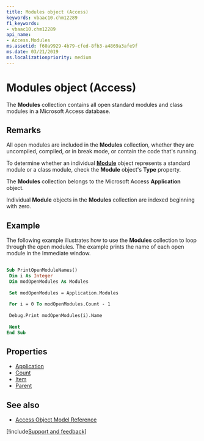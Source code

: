 ```yaml
---
title: Modules object (Access)
keywords: vbaac10.chm12289
f1_keywords:
- vbaac10.chm12289
api_name:
- Access.Modules
ms.assetid: f60a9929-4b79-cfed-8fb3-a4869a3afe9f
ms.date: 03/21/2019
ms.localizationpriority: medium
---
```



# Modules object (Access)

The **Modules** collection contains all open standard modules and class modules in a Microsoft Access database.


## Remarks

All open modules are included in the **Modules** collection, whether they are uncompiled, compiled, or in break mode, or contain the code that's running.

To determine whether an individual **[Module](Access.Module.md)** object represents a standard module or a class module, check the **Module** object's **Type** property.

The **Modules** collection belongs to the Microsoft Access **Application** object.

Individual **Module** objects in the **Modules** collection are indexed beginning with zero.


## Example

The following example illustrates how to use the **Modules** collection to loop through the open modules. The example prints the name of each open module in the Immediate window.

```vb
 
Sub PrintOpenModuleNames() 
 Dim i As Integer 
 Dim modOpenModules As Modules 
 
 Set modOpenModules = Application.Modules 
 
 For i = 0 To modOpenModules.Count - 1 
 
 Debug.Print modOpenModules(i).Name 
 
 Next 
End Sub
```


## Properties

- [Application](Access.Modules.Application.md)
- [Count](Access.Modules.Count.md)
- [Item](Access.Modules.Item.md)
- [Parent](Access.Modules.Parent.md)

## See also

- [Access Object Model Reference](overview/Access/object-model.md)


[!include[Support and feedback](~/includes/feedback-boilerplate.md)]
